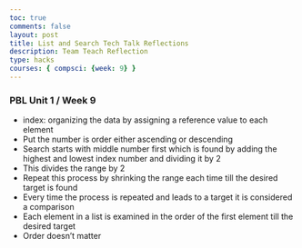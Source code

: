 ```yaml
---
toc: true
comments: false
layout: post
title: List and Search Tech Talk Reflections
description: Team Teach Reflection
type: hacks
courses: { compsci: {week: 9} }
---
```

### PBL Unit 1 / Week 9
- index: organizing the data by assigning a reference value to each element
- Put the number is order either ascending or descending
- Search starts with middle number first which is found by adding the highest and lowest index number and dividing it by 2
- This divides the range by 2
- Repeat this process by shrinking the range each time till the desired target is found
- Every time the process is repeated and leads to a target it is considered a comparison
- Each element in a list is examined in the order of the first element till the desired target
- Order doesn’t matter